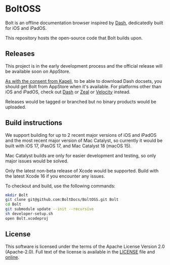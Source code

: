 # BoltOSS

Bolt is an offline documentation browser inspired by [Dash](https://kapeli.com/dash), dedicatedly built for iOS and iPadOS.

This repository hosts the open-source code that Bolt builds upon.

## Releases

This project is in the early development process and the official release will be available soon on AppStore.

[As with the consent from Kapeli](https://blog.kapeli.com/dash-for-ios-android-windows-or-linux), to be able to download Dash docsets, you should get Bolt from AppStore when it's available. For platforms other than iOS and iPadOS, check out [Dash](https://kapeli.com/dash) or [Zeal](https://github.com/zealdocs/zeal) or [Velocity](https://velocity.silverlakesoftware.com) instead.

Releases would be tagged or branched but no binary products would be uploaded.

## Build instructions

We support building for up to 2 recent major versions of iOS and iPadOS and the most recent major version of Mac Catalyst, so currently it would be built with iOS 17, iPasOS 17, and Mac Catalyst 18 (macOS 15).

Mac Catalyst builds are only for easier development and testing, so only major issues would be solved.

Only the latest non-beta release of Xcode would be supported. Build with the latest Xcode 16 if you encounter any issues.

To checkout and build, use the following commands:

```sh
mkdir Bolt
git clone git@github.com:BoltDocs/BoltOSS.git Bolt
cd Bolt
git submodule update --init --recursive
sh developer-setup.sh
open Bolt.xcodeproj
```

## License

This software is licensed under the terms of the Apache License Version 2.0 (Apache-2.0). Full text of the license is available in the [LICENSE](LICENSE) file and [online](https://www.apache.org/licenses/LICENSE-2.0).
